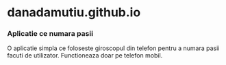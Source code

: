 # danadamutiu.github.io
### Aplicatie ce numara pasii

O aplicatie simpla ce foloseste giroscopul din telefon pentru a numara pasii facuti de utilizator.
Functioneaza doar pe telefon mobil.